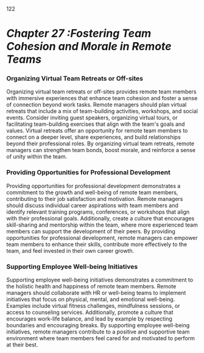 122



# ***Chapter 27 :Fostering Team Cohesion and Morale in Remote Teams***



### **Organizing Virtual Team Retreats or Off-sites**

Organizing virtual team retreats or off-sites provides remote team members with immersive experiences that enhance team cohesion and foster a sense of connection beyond work tasks. Remote managers should plan virtual retreats that include a mix of team-building activities, workshops, and social events. Consider inviting guest speakers, organizing virtual tours, or facilitating team-building exercises that align with the team's goals and values. Virtual retreats offer an opportunity for remote team members to connect on a deeper level, share experiences, and build relationships beyond their professional roles. By organizing virtual team retreats, remote managers can strengthen team bonds, boost morale, and reinforce a sense of unity within the team.

### **Providing Opportunities for Professional Development**

Providing opportunities for professional development demonstrates a commitment to the growth and well-being of remote team members, contributing to their job satisfaction and motivation. Remote managers should discuss individual career aspirations with team members and identify relevant training programs, conferences, or workshops that align with their professional goals. Additionally, create a culture that encourages skill-sharing and mentorship within the team, where more experienced team members can support the development of their peers. By providing opportunities for professional development, remote managers can empower team members to enhance their skills, contribute more effectively to the team, and feel invested in their own career growth.

### **Supporting Employee Well-being Initiatives**

Supporting employee well-being initiatives demonstrates a commitment to the holistic health and happiness of remote team members. Remote managers should collaborate with HR or well-being teams to implement initiatives that focus on physical, mental, and emotional well-being. Examples include virtual fitness challenges, mindfulness sessions, or access to counseling services. Additionally, promote a culture that encourages work-life balance, and lead by example by respecting boundaries and encouraging breaks. By supporting employee well-being initiatives, remote managers contribute to a positive and supportive team environment where team members feel cared for and motivated to perform at their best.

